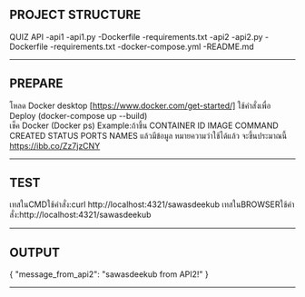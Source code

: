 ## PROJECT STRUCTURE ##

  QUIZ API
   -api1
    -api1.py
    -Dockerfile
    -requirements.txt
  -api2
    -api2.py
    -Dockerfile
    -requirements.txt
  -docker-compose.yml
  -README.md

---------------------------------------------------------------------------------------------

## PREPARE ##

  โหลด Docker desktop [https://www.docker.com/get-started/]
  ใช้คำสั่งเพื่อ Deploy (docker-compose up --build)        
  เช็ค Docker (Docker ps)
  Example:ถ้าขึ้น
  CONTAINER ID   IMAGE   COMMAND    CREATED   STATUS    PORTS     NAMES
  แล้วมีข้อมูล 
  หมายความว่าใช้ได้แล้ว จะขึ้นประมาณนี้ https://ibb.co/Zz7jzCNY

---------------------------------------------------------------------------------------------

## TEST ##
เทสในCMDใช้คำสั่ง:curl http://localhost:4321/sawasdeekub
เทสในBROWSERใช้คำสั่ง:http://localhost:4321/sawasdeekub

---------------------------------------------------------------------------------------------

## OUTPUT ## 

{
  "message_from_api2": "sawasdeekub from API2!"
}

---------------------------------------------------------------------------------------------
